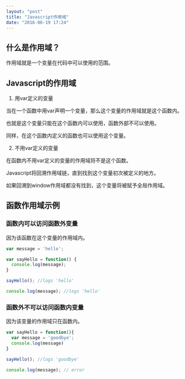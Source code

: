 ```yaml
---
layout: "post"
title: "Javascript作用域"
date: "2016-06-19 17:24"
---
```

## 什么是作用域？
作用域就是一个变量在代码中可以使用的范围。


## Javascript的作用域
1. 用var定义的变量

  当在一个函数中用var声明一个变量，那么这个变量的作用域就是这个函数内。

  也就是这个变量只能在这个函数内可以使用，函数外部不可以使用。

  同样，在这个函数内定义的函数也可以使用这个变量。

2. 不用var定义的变量

  在函数内不用var定义的变量的作用域将不是这个函数。

  Javascript将回溯作用域链，直到找到这个变量初次被定义的地方。

  如果回溯到window作用域都没有找到，这个变量将被赋予全局作用域。
## 函数作用域示例

### 函数内可以访问函数外变量

因为该函数在这个变量的作用域内。

```javascript
var message = 'hello';

var sayHello = function() {
  console.log(message);
}

sayHello(); //logs 'hello'

console.log(message); //logs 'hello'
```

### 函数外不可以访问函数内变量
因为该变量的作用域只在函数内。
```javascript
var sayHello = function(){
  var message = 'goodbye';
  console.log(message)
}

sayHello(); //logs 'goodbye'

console.log(message); // error
```

